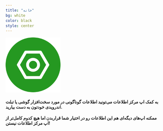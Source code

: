 ```yaml
---
title: "خانه"
bg: white
color: black
style: center
---
```

![App icon](/img/app_icon.png)

#### به کمک اپ مرکز اطلاعات می‌تونید اطلاعات گوناگونی در مورد سخت‌افزار گوشی یا تبلت اندرویدی خودتون به دست بیارید.

#### ممکنه اپ‌های دیگه‌ای هم این اطلاعات رو در اختیار شما قراربدن اما هیچ کدوم کامل‌تر از اپ مرکز اطلاعات نیستن!
